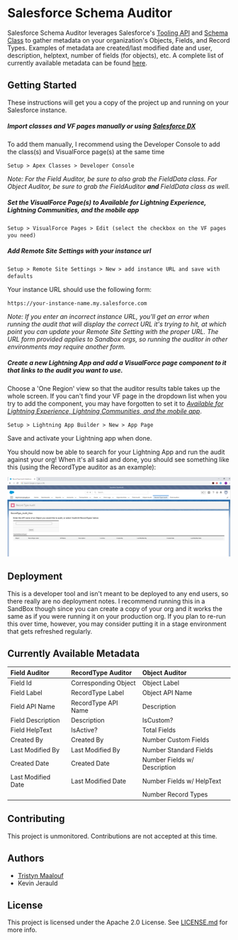 # Salesforce Schema Auditor

Salesforce Schema Auditor leverages Salesforce's [Tooling API](https://developer.salesforce.com/docs/atlas.en-us.api_tooling.meta/api_tooling/intro_api_tooling.htm) and [Schema Class](https://developer.salesforce.com/docs/atlas.en-us.apexcode.meta/apexcode/apex_methods_system_schema.htm) to gather metadata on your organization's Objects, Fields, and Record Types. Examples of metadata are created/last modified date and user, description, helptext, number of fields (for objects), etc. A complete list of currently available metadata can be found [here](#here).


## Getting Started

These instructions will get you a copy of the project up and running on your Salesforce instance.

 ##### Import classes and VF pages manually or using [Salesforce DX](https://developer.salesforce.com/platform/dx) 
 
 To add them manually, I recommend using the Developer Console to add the class(s) and VisualForce page(s) at the same time

```
Setup > Apex Classes > Developer Console
```
_Note: For the Field Auditor, be sure to also grab the FieldData class. For Object Auditor, be sure to grab the FieldAuditor **and** FieldData class as well._


##### Set the VisualForce Page(s) to _Available for Lightning Experience, Lightning Communities, and the mobile app_

```
Setup > VisualForce Pages > Edit (select the checkbox on the VF pages you need)
```

##### Add Remote Site Settings with your instance url

```
Setup > Remote Site Settings > New > add instance URL and save with defaults
```

Your instance URL should use the following form:
```
https://your-instance-name.my.salesforce.com
```
_Note: If you enter an incorrect instance URL, you'll get an error when running the audit that will display the correct URL it's trying to hit, at which point you can update your Remote Site Setting with the proper URL. The URL form provided applies to Sandbox orgs, so running the auditor in other environments may require another form._


 ##### <a name="available"></a>Create a new Lightning App and add a VisualForce page component to it that links to the audit you want to use. 

Choose a 'One Region' view so that the auditor results table takes up the whole screen. If you can't find your VF page in the dropdown list when you try to add the component, you may have forgotten to set it to [_Available for Lightning Experience, Lightning Communities, and the mobile app_](#available).


 ```
 Setup > Lightning App Builder > New > App Page
 ```
Save and activate your Lightning app when done.

You should now be able to search for your Lightning App and run the audit against your org! When it's all said and done, you should see something like this (using the RecordType auditor as an example):

![RecordType Auditor View](resources/RecordTypeAuditor.png)

## Deployment

This is a developer tool and isn't meant to be deployed to any end users, so there really are no deployment notes. I recommend running this in a SandBox though since you can create a copy of your org and it works the same as if you were running it on your production org. If you plan to re-run this over time, however, you may consider putting it in a stage environment that gets refreshed regularly.

## <a name="here"></a>Currently Available Metadata

| Field Auditor    | RecordType Auditor    | Object Auditor             |
|:-----------------|:----------------------|:-------------------------- |
|Field Id          |Corresponding Object   |Object Label                |
|Field Label       |RecordType Label       |Object API Name             |
|Field API Name    |RecordType API Name    |Description                 |
|Field Description |Description            |IsCustom?                   |
|Field HelpText    |IsActive?              |Total Fields                |
|Created By        |Created By             |Number Custom Fields        |
|Last Modified By  |Last Modified By       |Number Standard Fields      |
|Created Date      |Created Date           |Number Fields w/ Description|
|Last Modified Date|Last Modified Date     |Number Fields w/ HelpText   |
|                  |                       |Number Record Types         |


## Contributing

This project is unmonitored. Contributions are not accepted at this time.

 
## Authors

* [Tristyn Maalouf](https://github.com/tristyn-maalouf)
* Kevin Jerauld


## License

This project is licensed under the Apache 2.0 License. See [LICENSE.md](./LICENSE) for more info.


